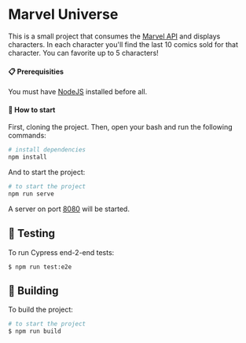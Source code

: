 # Marvel Universe



This is a small project that consumes the [Marvel API](https://developer.marvel.com/) and displays characters. In each character you'll find the last 10 comics sold for that character.
You can favorite up to 5 characters!



#### :clipboard: Prerequisities

You must have [NodeJS](https://nodejs.org/en/) installed before all.

#### :checkered_flag: How to start

First, cloning the project. Then, open your bash and run the following commands:

```bash
# install dependencies
npm install
```

And to start the project:

```bash
# to start the project
npm run serve
```

A server on port [8080](http://localhost:8080) will be started.

## :microscope: Testing

To run Cypress end-2-end tests:

```
$ npm run test:e2e
```


## :hammer: Building

To build the project:

```bash
# to start the project
$ npm run build
```
